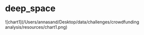 # deep_space

![chart1](/Users/annasand/Desktop/data/challenges/crowdfunding analysis/resources/chart1.png)
